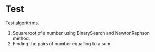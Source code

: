 Test
====

Test algorithms.

1. Squareroot of a number using BinarySearch and NewtonRaphson method.
2. Finding the pairs of number equalling to a sum.